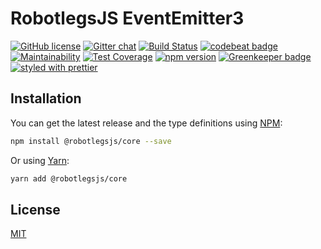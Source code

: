 # RobotlegsJS EventEmitter3

[![GitHub license](https://img.shields.io/badge/license-MIT-green.svg)](https://github.com/RobotlegsJS/RobotlegsJS-EventEmitter3/blob/master/LICENSE)
[![Gitter chat](https://badges.gitter.im/RobotlegsJS/RobotlegsJS.svg)](https://gitter.im/RobotlegsJS/RobotlegsJS)
[![Build Status](https://travis-ci.org/RobotlegsJS/RobotlegsJS-EventEmitter3.svg?branch=master)](https://travis-ci.org/RobotlegsJS/RobotlegsJS-EventEmitter3)
[![codebeat badge](https://codebeat.co/badges/71e222e9-851f-456d-85da-191686af0be5)](https://codebeat.co/projects/github-com-robotlegsjs-robotlegsjs-master)
[![Maintainability](https://api.codeclimate.com/v1/badges/c8ef7ccb9caade45214c/maintainability)](https://codeclimate.com/github/RobotlegsJS/RobotlegsJS-EventEmitter3/maintainability)
[![Test Coverage](https://api.codeclimate.com/v1/badges/c8ef7ccb9caade45214c/test_coverage)](https://codeclimate.com/github/RobotlegsJS/RobotlegsJS-EventEmitter3/test_coverage)
[![npm version](https://badge.fury.io/js/%40robotlegsjs%2Fcore.svg)](https://badge.fury.io/js/%40robotlegsjs%2Fcore)
[![Greenkeeper badge](https://badges.greenkeeper.io/RobotlegsJS/RobotlegsJS.svg)](https://greenkeeper.io/)
[![styled with prettier](https://img.shields.io/badge/styled_with-prettier-ff69b4.svg)](https://github.com/prettier/prettier)

## Installation

You can get the latest release and the type definitions using [NPM](https://www.npmjs.com/):

```bash
npm install @robotlegsjs/core --save
```

Or using [Yarn](https://yarnpkg.com/en/):

```bash
yarn add @robotlegsjs/core
````

## License

[MIT](LICENSE)
